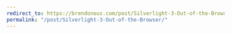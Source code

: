 ```yaml
---
redirect_to: https://brendoneus.com/post/Silverlight-3-Out-of-the-Browser/
permalink: "/post/Silverlight-3-Out-of-the-Browser/"
---
```

